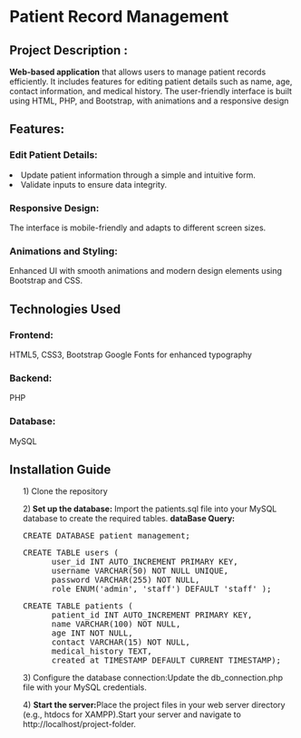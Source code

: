 # Patient Record Management
## Project Description :
<b>Web-based application</b> that allows users to manage patient records efficiently. It includes features for editing patient details such as name, age, contact information, and medical history. The user-friendly interface is built using HTML, PHP, and Bootstrap, with animations and a responsive design
## Features:
### Edit Patient Details:
<li>Update patient information through a simple and intuitive form.</li>
<li>Validate inputs to ensure data integrity.</li>

### Responsive Design:
The interface is mobile-friendly and adapts to different screen sizes.

### Animations and Styling:
Enhanced UI with smooth animations and modern design elements using Bootstrap and CSS.

## Technologies Used

### Frontend:
HTML5, CSS3, Bootstrap
Google Fonts for enhanced typography
### Backend:
PHP
### Database:
MySQL

## Installation Guide
<ul>1) Clone the repository</ul>
<ul>2)<b> Set up the database:</b>
  Import the patients.sql file into your MySQL database to create the required tables.
  <b>dataBase Query:</b>
     <pre>CREATE DATABASE patient_management;</pre>
     <pre>CREATE TABLE users (
      user_id INT AUTO_INCREMENT PRIMARY KEY,
      username VARCHAR(50) NOT NULL UNIQUE,
      password VARCHAR(255) NOT NULL,
      role ENUM('admin', 'staff') DEFAULT 'staff' );</pre>
     <pre>CREATE TABLE patients (
      patient_id INT AUTO_INCREMENT PRIMARY KEY,
      name VARCHAR(100) NOT NULL,
      age INT NOT NULL,
      contact VARCHAR(15) NOT NULL,
      medical_history TEXT,
      created_at TIMESTAMP DEFAULT CURRENT_TIMESTAMP); </pre>
</ul>
<ul>3) Configure the database connection:Update the db_connection.php file with your MySQL credentials.</ul>
<ul>4) <b>Start the server:</b>Place the project files in your web server directory (e.g., htdocs for XAMPP).Start your server and navigate to http://localhost/project-folder.</ul>


